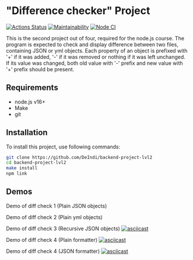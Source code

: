 # "Difference checker" Project

[![Actions Status](https://github.com/DeIndi/backend-project-lvl2/workflows/hexlet-check/badge.svg)](https://github.com/DeIndi/backend-project-lvl2/actions)
[![Maintainability](https://api.codeclimate.com/v1/badges/090084e3341710243205/maintainability)](https://codeclimate.com/github/DeIndi/backend-project-lvl2/maintainability)
[![Node CI](https://github.com/DeIndi/backend-project-lvl1/actions/workflows/nodejs.yml/badge.svg)](https://github.com/DeIndi/backend-project-lvl1/actions/workflows/nodejs.yml)

This is the second project out of four, required for the node.js course.
The program is expected to check and display difference between two files, containing JSON or yml objects. Each property of an object is prefixed with '+' if it was added, '-' if it was removed or nothing if it was left unchanged. If its value was changed, both old value with '-' prefix and new value with '+' prefix should be present.

## Requirements

 - node.js v16+
 - Make
 - git
 
## Installation
 	
To install this project, use following commands:
```bash
git clone https://github.com/DeIndi/backend-project-lvl2
cd backend-project-lvl2
make install
npm link
```
## Demos

Demo of diff check 1 (Plain JSON objects)

Demo of diff check 2 (Plain yml objects)

Demo of diff check 3 (Recursive JSON objects)
[![asciicast](https://asciinema.org/a/aTh36evu0q8ngwCrYgILaXANz.svg)](https://asciinema.org/a/aTh36evu0q8ngwCrYgILaXANz)

Demo of diff check 4 (Plain formatter)
[![asciicast](https://asciinema.org/a/8dBM3GOvzfWbQqQOMJAr83Bv8.svg)](https://asciinema.org/a/8dBM3GOvzfWbQqQOMJAr83Bv8)

Demo of diff check 4 (JSON formatter)
[![asciicast](https://asciinema.org/a/BcUT6CVGs6s7ql06JqVSWWhIB.svg)](https://asciinema.org/a/BcUT6CVGs6s7ql06JqVSWWhIB)

